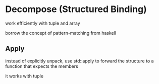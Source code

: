 # Decompose (Structured Binding)

work efficiently with tuple and array

borrow the concept of pattern-matching from haskell

## Apply

instead of explicitly unpack, use std::apply to forward
the structure to a function that expects the members

it works with tuple
